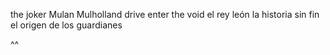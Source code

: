 the joker
Mulan
Mulholland drive 
enter the void 
el rey león
la historia sin fin
el origen de los guardianes

^^
